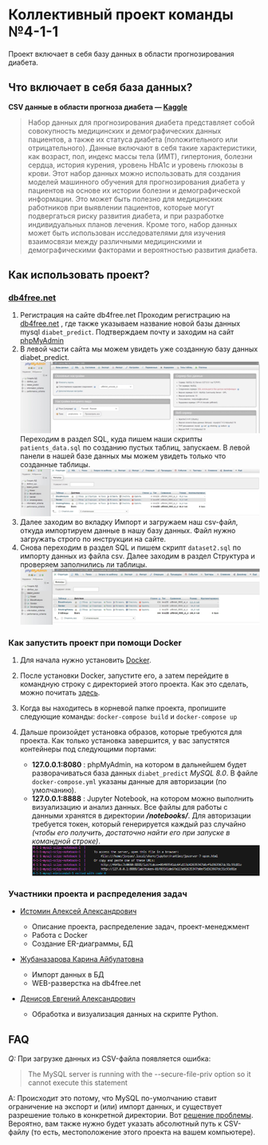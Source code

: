 # Коллективный проект команды №4-1-1
Проект включает в себя базу данных в области прогнозирования диабета. 
## Что включает в себя база данных?
**CSV данные в области прогноза диабета — [Kaggle](https://www.kaggle.com/datasets/iammustafatz/diabetes-prediction-dataset/data)**
> Набор данных для прогнозирования диабета представляет собой совокупность медицинских и демографических данных пациентов, а также их статуса диабета (положительного или отрицательного). Данные включают в себя такие характеристики, как возраст, пол, индекс массы тела (ИМТ), гипертония, болезни сердца, история курения, уровень HbA1c и уровень глюкозы в крови. Этот набор данных можно использовать для создания моделей машинного обучения для прогнозирования диабета у пациентов на основе их истории болезни и демографической информации. Это может быть полезно для медицинских работников при выявлении пациентов, которые могут подвергаться риску развития диабета, и при разработке индивидуальных планов лечения. Кроме того, набор данных может быть использован исследователями для изучения взаимосвязи между различными медицинскими и демографическими факторами и вероятностью развития диабета.
## Как использовать проект?
### [db4free.net](https://db4free.net)
1. Регистрация на сайте db4free.net
Проходим регистрацию на [db4free.net](https://db4free.net/signup.php) , где также указываем название новой базы данных mysql `diabet_predict`. Подтверждаем почту и заходим на сайт [phpMyAdmin](https://db4free.net/phpMyAdmin/index.php?route=/)
2. В левой части сайта мы можем увидеть уже созданную базу данных diabet_predict.![diabet_predict](data/db4free1.png)
Переходим в раздел SQL, куда пишем наши скрипты `patients_data.sql` по созданию пустых таблиц, запускаем. В левой панели в нашей базе данных мы можем увидеть только что созданные таблицы.![patients_data](data/db4free2.png)
3. Далее заходим во вкладку Импорт и загружаем наш csv-файл, откуда импортируем данные в нашу базу данных.
Файл нужно загружать строго по инструкции на сайте.
4. Снова переходим в раздел SQL и пишем скрипт `dataset2.sql` по импорту данных из файла csv. Далее заходим в раздел Структура и проверяем заполнились ли таблицы.![dataset2](data/db4free3.png)
### Как запустить проект при помощи Docker
1. Для начала нужно установить [Docker](https://www.docker.com/get-started/).
2. После установки Docker, запустите его, а затем перейдите в командную строку с директорией этого проекта. Как это сделать, можно почитать [здесь](https://qna.habr.com/q/555833).
3. Когда вы находитесь в корневой папке проекта, пропишите следующие команды: ` docker-compose build ` и ` docker-compose up `
4. Дальше произойдет установка образов, которые требуются для проекта. Как только установка завершится, у вас запустятся контейнеры под следующими портами:
    
    * **127.0.0.1:8080** : phpMyAdmin, на котором в дальнейшем будет разворачиваться база данных `diabet_predict` *MySQL 8.0*. В файле `docker-compose.yml` указаны данные для авторизации (по умолчанию).
    * **127.0.0.1:8888** : Jupyter Notebook, на котором можно выполнить визуализацию и анализ данных. Все файлы для работы с данными хранятся в директории _**/notebooks/**_. Для авторизации требуется токен, который генерируется каждый раз случайно *(чтобы его получить, достаточно найти его при запуске в командной строке)*.![Подождите...](data/jupyter_auth.png)
### Участники проекта и распределения задач
* [Истомин Алексей Александрович](https://github.com/testmapper-official)
    
    * Описание проекта, распределение задач, проект-менеджмент
    * Работа с Docker
    * Создание ER-диаграммы, БД
* [Жубаназарова Карина Айбулатовна](https://github.com/zhubikKar)

    * Импорт данных в БД
    * WEB-разверстка на db4free.net 
* [Денисов Евгений Александрович](https://github.com/zhiznenyj)

    * Обработка и визуализация данных на скрипте Python.

## FAQ

*Q:* При загрузке данных из CSV-файла появляется ошибка:
> The MySQL server is running with the --secure-file-priv option so it cannot execute this statement

A: Происходит это потому, что MySQL по-умолчанию ставит ограничение на экспорт и (или) импорт данных, и существует разрешение только в конкретной директории. Вот [решение проблемы](https://youtu.be/1syxoF34IJI?si=tbDQSdZ1jZpIAuMT). Вероятно, вам также нужно будет указать абсолютный путь к CSV-файлу (то есть, местоположение этого проекта на вашем компьютере).
